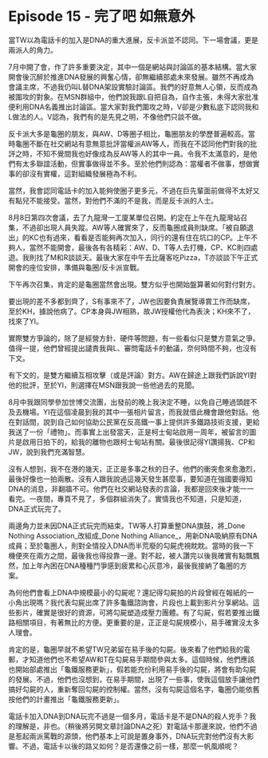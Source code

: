 # Episode 15 - 完了吧 如無意外

當TW以為電話卡的加入是DNA的重大進展，反卡派並不認同。下一場會議，更是兩派人的角力。

7月中開了會，作了許多重要決定，其中一個是網站與討論區的基本結構。當大家開會後沉醉於推進DNA發展的興奮心情，卻無繼續部處未來發展。雖然不再成為會議主席，不過我仍叫L替DNA架設實驗討論區。我們的好意無人心領，反而成為被圍攻的對象。在MSN群組中，他們說我跟L自把自為，自作主張，未得大家批准便利用DNA名義推出討論區。當大家對我們圍攻之時，V卻是少數私底下認同我和L做法的人。V認為，我們有的是先見之明，不像他們只談不做。

反卡派大多是龜圈的朋友，與AW、D等圈子相比，龜圈朋友的學歷普遍較高。當時龜圈不斷在社交網站有意無意批評當權派AW等人，而我在不認同他們對我的批評之時，不知不覺間我也好像成為反AW等人的其中一員。令我不太滿意的，是他們有太多聯誼活動，但實事做得並不多。至於他們則認為：當權者不做事，想做實事的卻沒有實權，這對組織發展極為不利。

當然，我會認同電話卡的加入能夠使圈子更多元，不過在巨先輩面前做得不太好又有點兒不能接受。當然，對他們不滿的不是我，而是反卡派的人士。

8月8日第四次會議，去了九龍灣一工廈某單位召開。約定在上午在九龍灣站召集，不過卻出現人員失蹤。AW等人確實來了，反而龜圈成員則缺席。「被自願退出」的KC也有過來，看看是否能夠再次加入，同行的還有住在坑口的CP。上午不夠人，當然不能開會，最後各有各精彩：AW、D、T等人去打機，CP、KC則四處遊。我則找了M和R談談天。最後大家在中午去比薩客吃Pizza，T亦談談下午正式開會的座位安排，準備與龜圈/反卡派宣戰。

下午再次召集，肯定的是龜圈當然會出現。雙方似乎也開始盤算著如何對付對方。

要出現的差不多都到齊了，S有事來不了，JW也因要負責展覽導賞工作而缺席，至於KH，據說他病了。CP本身與JW相熟，故JW授權他代為表決；KH來不了，找來了YI。

實際雙方爭論的，除了是經營方針、硬件等問題，有一些看似只是雙方意氣之爭。值得一提，他們曾經提出譴責我與L、審問電話卡的動議，奈何時間不夠，也沒有下文。

有下文的，是雙方繼續互相攻擊（或是評論）對方。AW在歸途上跟我們訴說YI對他的批評，至於YI，則選擇在MSN跟我說一些他過去的見聞。

8月中我跟同學參加世博交流團，出發前的晚上我決定不睡，以免自己睡過頭趕不及去機場。YI在這個凌晨到我的其中一張相片留言，而我就借此機會跟他對話。他在對話間，說到自己如何協助公民黨在反高鐵一事上提供許多鐵路技術支援，更給我送了一份「禮物」。而事實上出發當天，正是柯士甸站啟用一周年，被留言的圖片是啟用日拍下的，給我的離物也跟柯士甸站有關。最後很記得YI讚揚我、CP和JW，說到我們充滿智慧。

沒有人想到，我不在港的幾天，正正是多事之秋的日子。他們的衝突愈來愈激烈，最後好像也一拍兩散。沒有人跟我說過這幾天發生甚麼事，要知道在強國要得知DNA的消息，非翻牆不可。他們在社交網站發表的言論，我都是回來後才能一一看完。一夜間，專頁不見了，多個群組消失了。實情我也不知道，只是知道，DNA正式玩完了。

兩邊角力並未因DNA正式玩完而結束。TW等人打算重整DNA旗鼓，將_Done Nothing Association_改組成_Done Nothing Alliance_，用新DNA吸納原有DNA成員；至於龜圈人，則對全情投入DNA而半荒廢的勾屍虎視眈眈。當時的我一下機便夾在兩方之間，最後我也得投靠一邊。對不起，被人讚完以後我確實有點飄飄然，加上年內困在DNA種種鬥爭感到疲累和心灰意冷，最後我接納了龜圈的方案。

為何他們會看上DNA中規模最小的勾屍呢？還記得勾屍拍的片段曾經在報紙的一小角出現嗎？我代表勾屍出席了許多龜鐵諮詢會，片段也上載到影片分享網站。這些影片，確實是很好的資源，可將勾屍塑造成壓力團體。有了勾屍，假若要推出鐵路相關項目，有著無比的方便。更重要的是，正正是勾屍規模小，易手確實沒太多人理會。

肯定的是，龜圈早就不希望TW兄弟留在易手後的勾屍。後來看了他們給我的電郵，才知道他們也不希望AW和T在勾屍易手期間參與太多。這個時候，他們應該也開始部處推出「龜鐵服務更新」，假若能充份利用易手後的勾屍，將會有助勾屍的發展。不過，他們也沒想到，在易手期間，出現了一些事，使我這個放手讓他們搞好勾屍的人，重新奪回勾屍的控制權。當然，沒有勾屍這個名字，龜圈仍能依舊按他們的計畫推出「龜鐵服務更新」。

電話卡加入DNA到DNA玩完不過是一個多月，電話卡是不是DNA的殺人兇手？我的理解是，非也。（稍後將另開文章討論DNA之死）對電話卡那邊來說，他們不過是惹起兩派罵戰的源頭，他們基本上可說是置身事外，DNA玩完對他們沒有大影響。不過，電話卡以後的路又如何？是否還像之前一樣，那麼一帆風順呢？
